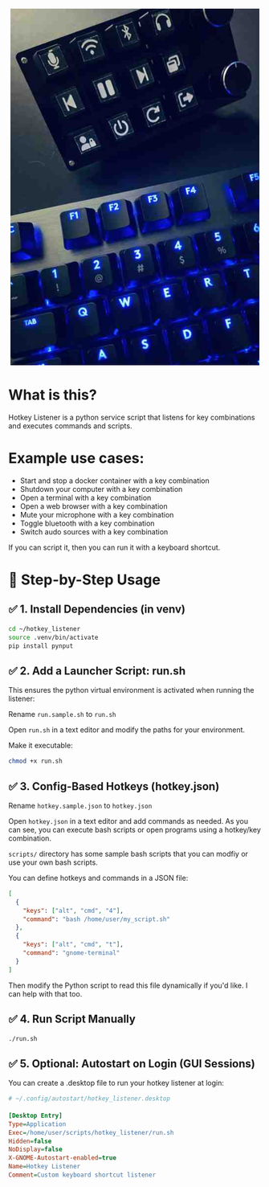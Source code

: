 <div style="text-align:center;margin:4px;display:block;">
<img src="https://github.com/teklynk/hotkey_listener/blob/main/keyboard_macropad.jpg?raw=true" />
</div>

# What is this?
Hotkey Listener is a python service script that listens for key combinations and executes commands and scripts.

# Example use cases:

- Start and stop a docker container with a key combination
- Shutdown your computer with a key combination
- Open a terminal with a key combination  
- Open a web browser with a key combination
- Mute your microphone with a key combination
- Toggle bluetooth with a key combination
- Switch audo sources with a key combination

If you can script it, then you can run it with a keyboard shortcut.

# 🧠 Step-by-Step Usage

## ✅ 1. Install Dependencies (in venv)
```bash
cd ~/hotkey_listener
source .venv/bin/activate
pip install pynput
```

## ✅ 2. Add a Launcher Script: run.sh
This ensures the python virtual environment is activated when running the listener:

Rename `run.sample.sh` to `run.sh`

Open `run.sh` in a text editor and modify the paths for your environment.

Make it executable:
```bash
chmod +x run.sh
```

## ✅ 3. Config-Based Hotkeys (hotkey.json)
Rename `hotkey.sample.json` to `hotkey.json`

Open `hotkey.json` in a text editor and add commands as needed. As you can see, you can execute bash scripts or open programs using a hotkey/key combination.

`scripts/` directory has some sample bash scripts that you can modfiy or use your own bash scripts. 

You can define hotkeys and commands in a JSON file:
```json
[
  {
    "keys": ["alt", "cmd", "4"],
    "command": "bash /home/user/my_script.sh"
  },
  {
    "keys": ["alt", "cmd", "t"],
    "command": "gnome-terminal"
  }
]
```
Then modify the Python script to read this file dynamically if you'd like. I can help with that too.

## ✅ 4. Run Script Manually
```bash
./run.sh
```

## ✅ 5. Optional: Autostart on Login (GUI Sessions)
You can create a .desktop file to run your hotkey listener at login:
```ini
# ~/.config/autostart/hotkey_listener.desktop

[Desktop Entry]
Type=Application
Exec=/home/user/scripts/hotkey_listener/run.sh
Hidden=false
NoDisplay=false
X-GNOME-Autostart-enabled=true
Name=Hotkey Listener
Comment=Custom keyboard shortcut listener

```